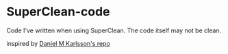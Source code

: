 # SuperClean-code

Code I've written when using SuperClean. The code itself may not be clean.

inspired by [Daniel M Karlsson's repo](https://github.com/danielmkarlsson/SuperClean-code)
